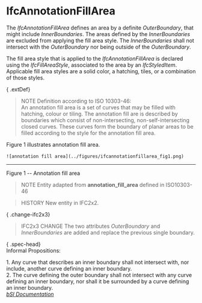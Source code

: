 IfcAnnotationFillArea
=====================
The _IfcAnnotationFillArea_ defines an area by a definite _OuterBoundary_,
that might include _InnerBoundaries_. The areas defined by the
_InnerBoundaries_ are excluded from applying the fill area style. The
_InnerBoundaries_ shall not intersect with the _OuterBoundary_ nor being
outside of the _OuterBoundary_.  
  
The fill area style that is applied to the _IfcAnnotationFillArea_ is declared
using the _IfcFillAreaStyle_, associated to the area by an _IfcStyledItem_.
Applicable fill area styles are a solid color, a hatching, tiles, or a
combination of those styles.  
  
{ .extDef}  
> NOTE  Definition according to ISO 10303-46:  
> An annotation fill area is a set of curves that may be filled with hatching,
> colour or tiling. The annotation fill are is described by boundaries which
> consist of non-intersecting, non-self-intersecting closed curves. These
> curves form the boundary of planar areas to be filled according to the style
> for the annotation fill area.  
  
Figure 1 illustrates annotation fill area.  
  
  
  
    ![annotation fill area](../figures/ifcannotationfillarea_fig1.png)  
  
---  
  
  
  

Figure 1 -- Annotation fill area

  
  
  
  
  
  
> NOTE  Entity adapted from **annotation_fill_area** defined in ISO10303-46  
  
> HISTORY  New entity in IFC2x2.  
  
{ .change-ifc2x3}  
> IFC2x3 CHANGE  The two attributes _OuterBoundary_ and _InnerBoundaries_ are
> added and replace the previous single boundary.  
  
{ .spec-head}  
Informal Propositions:  
  
1\. Any curve that describes an inner boundary shall not intersect with, nor
include, another curve defining an inner boundary.  
2\. The curve defining the outer boundary shall not intersect with any curve
defining an inner boundary, nor shall it be surrounded by a curve defining an
inner boundary.  
[ _bSI
Documentation_](https://standards.buildingsmart.org/IFC/DEV/IFC4_2/FINAL/HTML/schema/ifcpresentationdefinitionresource/lexical/ifcannotationfillarea.htm)


